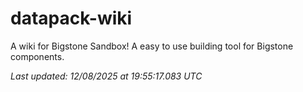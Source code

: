 # datapack-wiki
A wiki for Bigstone Sandbox! A easy to use building tool for Bigstone components.

_Last updated: 12/08/2025 at 19:55:17.083 UTC_
